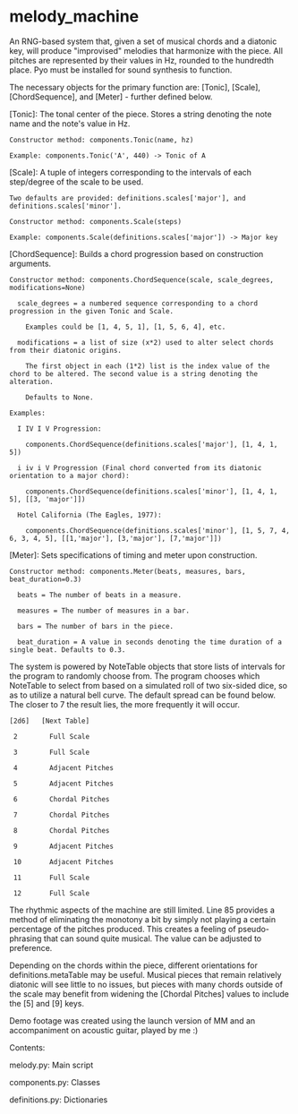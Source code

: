 # melody_machine

An RNG-based system that, given a set of musical chords and a diatonic key, will produce "improvised" melodies that harmonize with the piece. All pitches are represented by their values in Hz, rounded to the hundredth place. Pyo must be installed for sound synthesis to function.


The necessary objects for the primary function are: [Tonic], [Scale], [ChordSequence], and [Meter] - further defined below.


  [Tonic]: The tonal center of the piece. Stores a string denoting the note name and the note's value in Hz.

    Constructor method: components.Tonic(name, hz)
    
    Example: components.Tonic('A', 440) -> Tonic of A
    
    
  [Scale]: A tuple of integers corresponding to the intervals of each step/degree of the scale to be used.
    
    Two defaults are provided: definitions.scales['major'], and definitions.scales['minor'].
    
    Constructor method: components.Scale(steps)
    
    Example: components.Scale(definitions.scales['major']) -> Major key
    
    
  [ChordSequence]: Builds a chord progression based on construction arguments.
    
    Constructor method: components.ChordSequence(scale, scale_degrees, modifications=None)
      
      scale_degrees = a numbered sequence corresponding to a chord progression in the given Tonic and Scale. 
        
        Examples could be [1, 4, 5, 1], [1, 5, 6, 4], etc.
      
      modifications = a list of size (x*2) used to alter select chords from their diatonic origins.
        
        The first object in each (1*2) list is the index value of the chord to be altered. The second value is a string denoting the alteration.
        
        Defaults to None.
    
    Examples:
      
      I IV I V Progression:
        
        components.ChordSequence(definitions.scales['major'], [1, 4, 1, 5])
      
      i iv i V Progression (Final chord converted from its diatonic orientation to a major chord):
        
        components.ChordSequence(definitions.scales['minor'], [1, 4, 1, 5], [[3, 'major']])
      
      Hotel California (The Eagles, 1977):
        
        components.ChordSequence(definitions.scales['minor'], [1, 5, 7, 4, 6, 3, 4, 5], [[1,'major'], [3,'major'], [7,'major']])
        
        
  [Meter]: Sets specifications of timing and meter upon construction.
    
    Constructor method: components.Meter(beats, measures, bars, beat_duration=0.3)
      
      beats = The number of beats in a measure.
      
      measures = The number of measures in a bar.
      
      bars = The number of bars in the piece.
      
      beat_duration = A value in seconds denoting the time duration of a single beat. Defaults to 0.3.


  The system is powered by NoteTable objects that store lists of intervals for the program to randomly choose from. The program chooses which NoteTable to select from based on a simulated roll of two six-sided dice, so as to utilize a natural bell curve. The default spread can be found below. The closer to 7 the result lies, the more frequently it will occur.


    [2d6]   [Next Table]
    
     2        Full Scale
     
     3        Full Scale
     
     4        Adjacent Pitches
     
     5        Adjacent Pitches
     
     6        Chordal Pitches
     
     7        Chordal Pitches
     
     8        Chordal Pitches
     
     9        Adjacent Pitches
     
     10       Adjacent Pitches
     
     11       Full Scale
     
     12       Full Scale
     
     
  The rhythmic aspects of the machine are still limited. Line 85 provides a method of eliminating the monotony a bit by simply not playing a certain percentage of the pitches produced. This creates a feeling of pseudo-phrasing that can sound quite musical. The value can be adjusted to preference.
  
  Depending on the chords within the piece, different orientations for definitions.metaTable may be useful. Musical pieces that remain relatively diatonic will see little to no issues, but pieces with many chords outside of the scale may benefit from widening the [Chordal Pitches] values to include the [5] and [9] keys.
  
  Demo footage was created using the launch version of MM and an accompaniment on acoustic guitar, played by me :)
  
  Contents:
  
  melody.py:  Main script
  
  components.py: Classes
  
  definitions.py: Dictionaries
